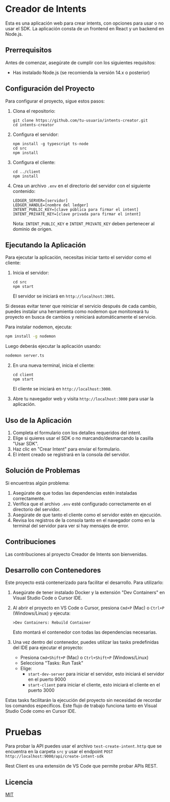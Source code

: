 # Creador de Intents

Esta es una aplicación web para crear intents, con opciones para usar o no usar el SDK. La aplicación consta de un frontend en React y un backend en Node.js.

## Prerrequisitos

Antes de comenzar, asegúrate de cumplir con los siguientes requisitos:

* Has instalado Node.js (se recomienda la versión 14.x o posterior)

## Configuración del Proyecto

Para configurar el proyecto, sigue estos pasos:

1. Clona el repositorio:
   ```
   git clone https://github.com/tu-usuario/intents-creator.git
   cd intents-creator
   ```

2. Configura el servidor:
   ```
   npm install -g typescript ts-node
   cd src
   npm install
   ```

3. Configura el cliente:
   ```
   cd ../client
   npm install
   ```

4. Crea un archivo `.env` en el directorio del servidor con el siguiente contenido:
   ```
   LEDGER_SERVER=[servidor]
   LEDGER_HANDLE=[nombre del ledger]
   INTENT_PUBLIC_KEY=[clave pública para firmar el intent]
   INTENT_PRIVATE_KEY=[clave privada para firmar el intent]
   ```
   Nota: `INTENT_PUBLIC_KEY` e `INTENT_PRIVATE_KEY` deben pertenecer al dominio de origen.

## Ejecutando la Aplicación

Para ejecutar la aplicación, necesitas iniciar tanto el servidor como el cliente:

1. Inicia el servidor:
   ```
   cd src
   npm start
   ```
   El servidor se iniciará en `http://localhost:3001`.

Si deseas evitar tener que reiniciar el servicio después de cada cambio, puedes instalar una herramienta como nodemon que monitoreará tu proyecto en busca de cambios y reiniciará automáticamente el servicio.

Para instalar nodemon, ejecuta:

```bash
npm install -g nodemon
```

Luego deberás ejecutar la aplicación usando:

```bash
nodemon server.ts
```

2. En una nueva terminal, inicia el cliente:
   ```
   cd client
   npm start
   ```
   El cliente se iniciará en `http://localhost:3000`.

3. Abre tu navegador web y visita `http://localhost:3000` para usar la aplicación.

## Uso de la Aplicación

1. Completa el formulario con los detalles requeridos del intent.
2. Elige si quieres usar el SDK o no marcando/desmarcando la casilla "Usar SDK".
3. Haz clic en "Crear Intent" para enviar el formulario.
4. El intent creado se registrará en la consola del servidor.

## Solución de Problemas

Si encuentras algún problema:

1. Asegúrate de que todas las dependencias estén instaladas correctamente.
2. Verifica que el archivo `.env` esté configurado correctamente en el directorio del servidor.
3. Asegúrate de que tanto el cliente como el servidor estén en ejecución.
4. Revisa los registros de la consola tanto en el navegador como en la terminal del servidor para ver si hay mensajes de error.

## Contribuciones

Las contribuciones al proyecto Creador de Intents son bienvenidas.

## Desarrollo con Contenedores

Este proyecto está contenerizado para facilitar el desarrollo. Para utilizarlo:

1. Asegúrate de tener instalado Docker y la extensión "Dev Containers" en Visual Studio Code o Cursor IDE.

2. Al abrir el proyecto en VS Code o Cursor, presiona `Cmd+P` (Mac) o `Ctrl+P` (Windows/Linux) y ejecuta:
   ```
   >Dev Containers: Rebuild Container
   ```
   Esto montará el contenedor con todas las dependencias necesarias.

3. Una vez dentro del contenedor, puedes utilizar las tasks predefinidas del IDE para ejecutar el proyecto:
   - Presiona `Cmd+Shift+P` (Mac) o `Ctrl+Shift+P` (Windows/Linux)
   - Selecciona "Tasks: Run Task"
   - Elige:
     - `start-dev-server` para iniciar el servidor, esto iniciará el servidor en el puerto 9000
     - `start-client` para iniciar el cliente, esto iniciará el cliente en el puerto 3000

Estas tasks facilitarán la ejecución del proyecto sin necesidad de recordar los comandos específicos. Este flujo de trabajo funciona tanto en Visual Studio Code como en Cursor IDE.

# Pruebas
Para probar la API puedes usar el archivo `test-create-intent.http` que se encuentra en la carpeta `src` y usar el endpoint `POST http://localhost:9000/api/create-intent-sdk`

Rest Client es una extensión de VS Code que permite probar APIs REST.

## Licencia

[MIT](https://choosealicense.com/licenses/mit/)
